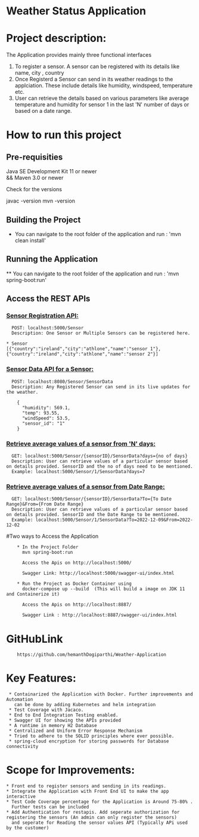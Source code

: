 # Weather Status Application

# Project description:

The Application provides mainly three functional interfaces 
1. To register a sensor. 
   A sensor can be registered with its details like name, city , country 
2. Once Registerd a Sensor can send in its weather readings to the applciation. These include details like 
   humidity, windspeed, temperature etc.
3. User can retrieve the details based on various parameters like  average temperature and humidity for sensor 1 
   in the last 'N' number of days or based on a date range.


# How to run this project

  ## Pre-requisities

  Java SE Development Kit 11 or newer   
  && 
  Maven 3.0 or newer

  Check for the versions 

  javac -version
  mvn -version

## Building the Project

  * You can navigate to the root folder of the application and run : 'mvn clean install'

## Running the Application
 
  ** You can navigate to the root folder of the application and run : 'mvn spring-boot:run'


## Access the REST APIs

   ### <u>Sensor Registration API:</u>

      POST: localhost:5000/Sensor
      Description: One Sensor or Multiple Sensors can be registered here.
	
	* Sensor                                                       
	[{"country":"ireland","city":"athlone","name":"sensor 1"},{"country":"ireland","city":"athlone","name":"sensor 2"}]

	

   ### <u>Sensor Data API for a Sensor:</u>

      POST: localhost:8080/Sensor/SensorData
      Description: Any Registered Sensor can send in its live updates for the weather.

    	{
          "humidity": 569.1,
          "temp": 93.55,
          "windSpeed": 53.5,
          "sensor_id": "1"
		}

   ### <u>Retrieve average values of a sensor from 'N' days:</u>

      GET: localhost:5000/Sensor/{sensorID}/SensorData?days={no of days}
      Description: User can retrieve values of a particular sensor based on details provided. SensorID and the no of days need to be mentioned.
      Example: localhost:5000/Sensor/1/SensorData?days=7
      
   ### <u>Retrieve average values of a sensor from Date Range:</u>

      GET: localhost:5000/Sensor/{sensorID}/SensorData?To={To Date Range}&From={From Date Range}
      Description: User can retrieve values of a particular sensor based on details provided. SensorID and the Date Range to be mentioned.
	  Example: localhost:5000/Sensor/1/SensorData?To=2022-12-09&From=2022-12-02
 
 #Two ways to Access the Application
 
 		* In the Project Folder 
 	  	  mvn spring-boot:run
 	      
 	      Access the Apis on http://localhost:5000/
 	      
 	      Swagger Link: http://localhost:5000/swagger-ui/index.html
 	   
 	    * Run the Project as Docker Container using
 	      docker-compose up --build  (This will build a image on JDK 11 and Containerize it) 
 	      
 	      Access the Apis on http://localhost:8887/
 	      
 	      Swagger Link : http://localhost:8887/swagger-ui/index.html
 	   
 	   
# GitHubLink

		https://github.com/hemanthDogiparthi/Weather-Application


        
# Key Features:
     * Containarized the Application with Docker. Further improvements and Automation 
       can be done by adding Kubernetes and helm integration
     * Test Coverage with Jacaco. 
     * End to End Integration Testing enabled.
     * Swagger UI for showing the APIs provided
     * A runtime in memory H2 Database
     * Centralized and Uniform Error Response Mechanism
     * Tried to adhere to the SOLID principles where ever possible.
     * spring-cloud encryption for storing passwords for Database connectivity
       
     
    

# Scope for Improvements:

    * Front end to register sensors and sending in its readings.
    * Integrate the Application with Front End UI to make the app interactive
    * Test Code Coverage percentage for the Application is Around 75-80% . 
      Further tests can be included 
    * Add Authentication for restapis. Add seperate authorization for registering the sensors (An admin can only register the sensors)
      and seperate for Reading the sensor values API (Typically APi used by the customer)
    

